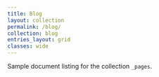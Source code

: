 ```yaml
---
title: Blog
layout: collection
permalink: /blog/
collection: blog
entries_layout: grid
classes: wide
---
```


Sample document listing for the collection `_pages`.
